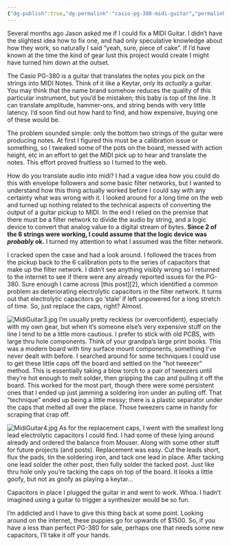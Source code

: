 ```yaml
---
{"dg-publish":true,"dg-permalink":"casio-pg-380-midi-guitar","permalink":"/casio-pg-380-midi-guitar/","title":"Casio PG-380 Midi Guitar","tags":["electronics","featured","gear"],"created":"2010-01-21T14:26:01+00:00","updated":"2024-09-15T18:26:17.356-04:00"}
---
```


Several months ago Jason asked me if I could fix a MIDI Guitar. I didn’t have the slightest idea how to fix one, and had only speculative knowledge about how they work, so naturally I said “yeah, sure, piece of cake”. If I’d have known at the time the kind of gear lust this project would create I might have turned him down at the outset.

The Casio PG-380 is a guitar that translates the notes you pick on the strings into MIDI Notes. Think of it like a Keytar, only its _actually_ a guitar. You may think that the name brand somehow reduces the quality of this particular instrument, but you’d be mistaken; this baby is top of the line. It can translate amplitude, hammer-ons, and string bends with very little latency. I’d soon find out how hard to find, and how expensive, buying one of these would be.

The problem sounded simple: only the bottom two strings of the guitar were producing notes. At first I figured this must be a calibration issue or something, so I tweaked some of the pots on the board, messed with action height, etc in an effort to get the MIDI pick up to hear and translate the notes. This effort proved fruitless so I turned to the web.

How do you translate audio into midi? I had a vague idea how you could do this with envelope followers and some basic filter networks, but I wanted to understand how this thing actually worked before I could say with any certainty what was wrong with it. I looked around for a long time on the web and turned up nothing related to the technical aspects of converting the output of a guitar pickup to MIDI. In the end I relied on the premise that there must be a filter network to divide the audio by string, and a logic device to convert that analog value to a digital stream of bytes. **Since 2 of the 6 strings were working, I could assume that the logic device was _probably_ ok.** I turned my attention to what I assumed was the filter network.

I cracked open the case and had a look around. I followed the traces from the pickup back to the 6 calibration pots to the series of capacitors that make up the filter network. I didn’t see anything visibly wrong so I returned to the internet to see if there were any already reported issues for the PG-380. Sure enough I came across [this post][2], which identified a common problem as deteriorating electrolytic capacitors in the filter network. It turns out that electrolytic capacitors go ‘stale’ if left unpowered for a long stretch of time. So, just replace the caps, right? Almost.

![MidiGuitar3.jpg](/img/user/assets/MidiGuitar3.jpg)
I’m usually pretty reckless (or overconfident), especially with my own gear, but when it’s someone else’s very expensive stuff on the line I tend to be a little more cautious. I prefer to stick with old PCBS, with large thru hole components. Think of your grandpa’s large print books. This was a modern board with tiny surface mount components, something I’ve never dealt with before. I searched around for some techniques I could use to get these little caps off the board and settled on the “hot tweezer” method. This is essentially taking a blow torch to a pair of tweezers until they’re hot enough to melt solder, then gripping the cap and pulling it off the board. This worked for the most part, though there were some persistent ones that I ended up just jamming a soldering iron under an pulling off. That “technique” ended up being a little messy; there is a plastic separator under the caps that melted all over the place. Those tweezers came in handy for scraping that crap off.

![MidiGuitar4.jpg](/img/user/assets/MidiGuitar4.jpg)
As for the replacement caps, I went with the smallest long lead electrolytic capacitors I could find. I had some of these lying around already and ordered the balance from Mouser. Along with some other stuff for future projects (and posts). Replacement was easy. Cut the leads short, flux the pads, tin the soldering iron, and tack one lead in place. After tacking one lead solder the other post, then fully solder the tacked post. Just like thru hole only you’re tacking the caps on top of the board. It looks a little goofy, but not as goofy as playing a keytar…

Capacitors in place I plugged the guitar in and went to work. Whoa. I hadn’t imagined using a guitar to trigger a synthesizer would be so fun.

I’m addicted and I have to give this thing back at some point. Looking around on the internet, these puppies go for upwards of $1500. So, if you have a less than perfect PG-380 for sale, perhaps one that needs some new capacitors, I’ll take it off your hands.